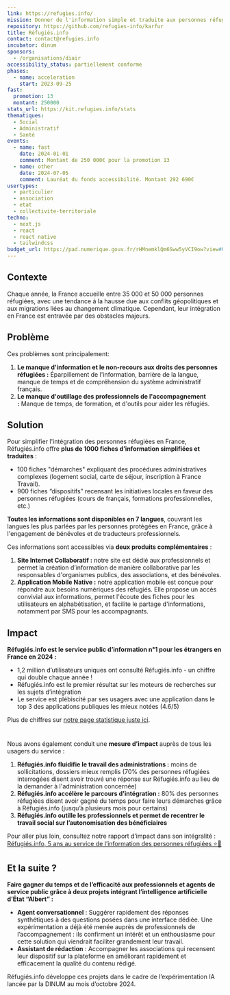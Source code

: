 ```yaml
---
link: https://refugies.info/
mission: Donner de l'information simple et traduite aux personnes réfugiées et à leurs accompagnants
repository: https://github.com/refugies-info/karfur
title: Réfugiés.info
contact: contact@refugies.info
incubator: dinum
sponsors:
  - /organisations/diair
accessibility_status: partiellement conforme
phases:
  - name: acceleration
    start: 2023-09-25
fast:
  promotion: 13
  montant: 250000
stats_url: https://kit.refugies.info/stats
thematiques:
  - Social
  - Administratif
  - Santé
events:
  - name: fast
    date: 2024-01-01
    comment: Montant de 250 000€ pour la promotion 13
  - name: other
    date: 2024-07-05
    comment: Lauréat du fonds accessibilité. Montant 292 690€
usertypes:
  - particulier
  - association
  - etat
  - collectivite-territoriale
techno:
  - next.js
  - react
  - react native
  - tailwindcss
budget_url: https://pad.numerique.gouv.fr/rHMnemklQm6Sww5yVCI9ow?view#R%C3%A9fugi%C3%A9sinfo
---
```

## **Contexte**

Chaque année, la France accueille entre 35 000 et 50 000 personnes réfugiées, avec une tendance à la hausse due aux conflits géopolitiques et aux migrations liées au changement climatique. Cependant, leur intégration en France est entravée par des obstacles majeurs.


## **Problème**

Ces problèmes sont principalement:

1. **Le manque d'information et le non-recours aux droits des personnes réfugiées :** Éparpillement de l'information, barrière de la langue, manque de temps et de compréhension du système administratif français.
2. **Le manque d'outillage des professionnels de l'accompagnement :** Manque de temps, de formation, et d'outils pour aider les réfugiés.


## **Solution**

Pour simplifier l'intégration des personnes réfugiées en France, Réfugiés.info offre **plus de 1000 fiches d’information simplifiées et traduites** :
* 100 fiches "démarches" expliquant des procédures administratives complexes (logement social, carte de séjour, inscription à France Travail).
* 900 fiches “dispositifs” recensant les initiatives locales en faveur des personnes réfugiées (cours de français, formations professionnelles, etc.)

**Toutes les informations sont disponibles en 7 langues**, couvrant les langues les plus parlées par les personnes protégées en France, grâce à l'engagement de bénévoles et de traducteurs professionnels.

Ces informations sont accessibles via **deux produits complémentaires** :
1. **Site Internet Collaboratif :** notre site est dédié aux professionnels et permet la création d’information de manière collaborative par les responsables d'organismes publics, des associations, et des bénévoles.
2. **Application Mobile Native :** notre application mobile est conçue pour répondre aux besoins numériques des réfugiés. Elle propose un accès convivial aux informations, permet l'écoute des fiches pour les utilisateurs en alphabétisation, et facilite le partage d'informations, notamment par SMS pour les accompagnants.


## **Impact**

**Réfugiés.info est le service public d’information n°1 pour les étrangers en France en 2024 :**
* 1,2 million d’utilisateurs uniques ont consulté Réfugiés.info - un chiffre qui double chaque année !
* Réfugiés.info est le premier résultat sur les moteurs de recherches sur les sujets d’intégration
* Le service est plébiscité par ses usagers avec une application dans le top 3 des applications publiques les mieux notées (4.6/5)

Plus de chiffres sur [notre page statistique juste ici](https://kit.refugies.info/stats/). 

#
Nous avons également conduit une **mesure d’impact** auprès de tous les usagers du service :
1. **Réfugiés.info fluidifie le travail des administrations :** moins de sollicitations, dossiers mieux remplis (70% des personnes réfugiées interrogées disent avoir trouvé une réponse sur Réfugiés.info au lieu de la demander à l'administration concernée)
2. **Réfugiés.info accélère le parcours d’intégration :** 80% des personnes réfugiées disent avoir gagné du temps pour faire leurs démarches grâce à Réfugiés.info (jusqu’à plusieurs mois pour certains)
3. **Réfugiés.info outille les professionnels et permet de recentrer le travail social sur l’autonomisation des bénéficiaires**

Pour aller plus loin, consultez notre rapport d’impact dans son intégralité : [Réfugiés.info, 5 ans au service de l’information des personnes réfugiées ⭐️📙](https://accueil-integration-refugies.fr/wp-content/uploads/2024/07/Livret-Impact-Refugies.infos-2024.pdf)

## **Et la suite ?**
**Faire gagner du temps et de l’efficacité aux professionnels et agents de service public grâce à deux projets intégrant l’intelligence artificielle d’État “Albert” :**
* **Agent conversationnel** : Suggérer rapidement des réponses synthétiques à des questions posées dans une interface dédiée. Une expérimentation a déjà été menée auprès de professionnels de l’accompagnement : ils confirment un intérêt et un enthousiasme pour cette solution qui viendrait faciliter grandement leur travail.
* **Assistant de rédaction** : Accompagner les associations qui recensent leur dispositif sur la plateforme en améliorant rapidement et efficacement la qualité du contenu rédigé.

Réfugiés.info développe ces projets dans le cadre de l’expérimentation IA lancée par la DINUM au mois d’octobre 2024.
